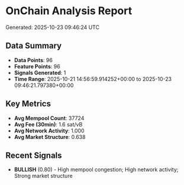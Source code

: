 # OnChain Analysis Report
Generated: 2025-10-23 09:46:24 UTC

## Data Summary
- **Data Points**: 96
- **Feature Points**: 96
- **Signals Generated**: 1
- **Time Range**: 2025-10-21 14:56:59.914252+00:00 to 2025-10-23 09:46:21.797380+00:00

## Key Metrics
- **Avg Mempool Count**: 37724
- **Avg Fee (30min)**: 1.6 sat/vB
- **Avg Network Activity**: 1.000
- **Avg Market Structure**: 0.638

## Recent Signals
- **BULLISH** (0.80) - High mempool congestion; High network activity; Strong market structure

